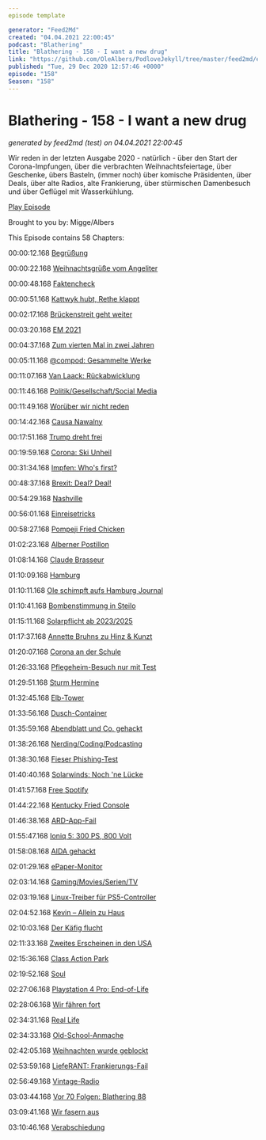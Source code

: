 ```yaml
---
episode template

generator: "Feed2Md"
created: "04.04.2021 22:00:45"
podcast: "Blathering"
title: "Blathering - 158 - I want a new drug"
link: "https://github.com/OleAlbers/PodloveJekyll/tree/master/feed2md/example/export/seasons/5/2020/12/Blathering - 158 - I want a new drug.md"
published: "Tue, 29 Dec 2020 12:57:46 +0000"
episode: "158"
Season: "158"
---
```


# Blathering - 158 - I want a new drug
_generated by feed2md (test) on 04.04.2021 22:00:45_

Wir reden in der letzten Ausgabe 2020 - natürlich - über den Start der Corona-Impfungen, über die verbrachten Weihnachtsfeiertage, über Geschenke, übers Basteln, (immer noch) über komische Präsidenten, über Deals, über alte Radios, alte Frankierung, über stürmischen Damenbesuch und über Geflügel mit Wasserkühlung.

[Play Episode](https://www.blathering.de/podlove/file/1425/s/feed/c/mp3/blathering_158.mp3)

Brought to you by: Migge/Albers

This Episode contains 58 Chapters:


00:00:12.168 [Begrüßung]()

00:00:22.168 [Weihnachtsgrüße vom Angeliter](https://twitter.com/AngeliterPeters/status/1341715674712977409)

00:00:48.168 [Faktencheck]()

00:00:51.168 [Kattwyk hubt, Rethe klappt](https://www.hamburg-port-authority.de/de/hpa-360/bauprojekte/die-neue-bahnbruecke-kattwyk/)

00:02:17.168 [Brückenstreit geht weiter](https://www.mopo.de/hamburg/streit-um-sternbruecken-konzept-kuenstler-machen-gegen-neuen-club-tempel-mobil-37850688)

00:03:20.168 [EM 2021](https://de.wikipedia.org/wiki/Fu%C3%9Fball-Europameisterschaft_2021)

00:04:37.168 [Zum vierten Mal in zwei Jahren](https://taz.de/Erneut-Neuwahlen-in-Israel/!5740387/)

00:05:11.168 [@compod: Gesammelte Werke](https://twitter.com/search?q=(from%3Acompod)%20(%40blathering_pod)%20until%3A2020-12-29%20since%3A2020-12-22&src=typed_query&f=live)

00:11:07.168 [Van Laack: Rückabwicklung](https://www.spiegel.de/panorama/justiz/armin-laschet-und-die-van-laack-affaere-nrw-will-vertrag-rueckabwickeln-a-c42236f5-e219-4824-8d3f-9d7ab884c08d)

00:11:46.168 [Politik/Gesellschaft/Social Media]()

00:11:49.168 [Worüber wir nicht reden](https://www.spiegel.de/wirtschaft/schottland-will-frauen-das-leben-etwas-erleichtern-a-97c87654-20be-46a7-a8da-ae9243ac336b)

00:14:42.168 [Causa Nawalny](https://twitter.com/derStandardat/status/1341453357811167239)

00:17:51.168 [Trump dreht frei](https://www.rnd.de/politik/begnadigungen-gesetzes-chaos-republikaner-streit-trumps-verbrannte-erde-RST4UUXCWNDCRDFH2GZSBLENWM.html)

00:19:59.168 [Corona: Ski Unheil](https://twitter.com/tmigge/status/1343560404082044930)

00:31:34.168 [Impfen: Who's first?](https://twitter.com/tmigge/status/1343130749185257472)

00:48:37.168 [Brexit: Deal? Deal!](https://www.deutschlandfunk.de/post-brexit-vertrag-das-abkommen-entlarvt-johnsons-hochmut.720.de.html?dram:article_id=489907)

00:54:29.168 [Nashville](https://www.spiegel.de/panorama/justiz/nashville-polizei-identifiziert-moeglichen-verdaechtigen-nach-explosion-a-8c221d00-9b0b-408b-bac9-fd364440cf16)

00:56:01.168 [Einreisetricks](https://twitter.com/ingomar_gutmann/status/1342802280412807169)

00:58:27.168 [Pompeji Fried Chicken](https://twitter.com/tmigge/status/1342924181210615808)

01:02:23.168 [Alberner Postillon](https://twitter.com/Der_Postillon/status/1341724537805791232)

01:08:14.168 [Claude Brasseur](https://de.wikipedia.org/wiki/Claude_Brasseur)

01:10:09.168 [Hamburg]()

01:10:11.168 [Ole schimpft aufs Hamburg Journal](https://www.ndr.de/fernsehen/sendungen/hamburg_journal/index.html)

01:10:41.168 [Bombenstimmung in Steilo](https://www.presseportal.de/blaulicht/pm/6337/4798655)

01:15:11.168 [Solarpflicht ab 2023/2025](https://www.ndr.de/fernsehen/sendungen/hamburg_journal/Hamburg-fuehrt-Solarpflicht-fuer-Neubauten-ein,hamj104032.html)

01:17:37.168 [Annette Bruhns zu Hinz & Kunzt](https://www.ndr.de/fernsehen/sendungen/hamburg_journal/Annette-Bruhns-Die-neue-Chefredakteurin-der-HinzKunzt,hamj104118.html)

01:20:07.168 [Corona an der Schule](https://www.mopo.de/hamburg/update--hamburger-corona-studie-schulen-koennen-doch-massive-infektionstreiber-sein-37863304)

01:26:33.168 [Pflegeheim-Besuch nur mit Test](https://hamburg1.de/news/6827)

01:29:51.168 [Sturm Hermine](https://hamburg1.de/news/7005)

01:32:45.168 [Elb-Tower](https://hamburg1.de/news/6838)

01:33:56.168 [Dusch-Container](https://hamburg1.de/news/6839)

01:35:59.168 [Abendblatt und Co. gehackt](https://www.spiegel.de/netzwelt/funke-mediengruppe-kaempft-mit-folgen-von-hackerangriff-a-793742eb-2105-4f44-adb6-8902e91c323a)

01:38:26.168 [Nerding/Coding/Podcasting]()

01:38:30.168 [Fieser Phishing-Test](https://www.engadget.com/godaddy-sent-fake-phising-email-promising-holiday-bonus-220756457.html)

01:40:40.168 [Solarwinds: Noch 'ne Lücke](https://www.golem.de/news/hack-microsoft-findet-zweiten-trojaner-fuer-solarwinds-orion-2012-152999.html)

01:41:57.168 [Free Spotify](https://twitter.com/ChristophKappes/status/1341438743991992327)

01:44:22.168 [Kentucky Fried Console](https://landing.coolermaster.com/kfconsole/)

01:46:38.168 [ARD-App-Fail](https://twitter.com/tmigge/status/1342814181305823232)

01:55:47.168 [Ioniq 5: 300 PS, 800 Volt](https://www.golem.de/news/spezifikationen-bekannt-hyundai-ioniq-5-bekommt-800-volt-ladetechnik-2012-153031.html)

01:58:08.168 [AIDA gehackt](https://www.golem.de/news/aida-cruises-kreuzfahrten-wegen-it-problemen-abgesagt-2012-153045.html)

02:01:29.168 [ePaper-Monitor](https://www.golem.de/news/dasung-paperlike-253-chinesischer-e-paper-monitor-ist-25-3-zoll-gross-2012-153053.html)

02:03:14.168 [Gaming/Movies/Serien/TV]()

02:03:19.168 [Linux-Treiber für PS5-Controller](https://www.golem.de/news/playstation-sony-erstellt-linux-treiber-fuer-ps5-controller-2012-153058.html)

02:04:52.168 [Kevin – Allein zu Haus](https://de.wikipedia.org/wiki/Kevin_%E2%80%93_Allein_zu_Haus)

02:10:03.168 [Der Käfig flucht](https://twitter.com/stammtischphilo/status/1341418346529648640)

02:11:33.168 [Zweites Erscheinen in den USA](https://www.youtube.com/watch?v=sY8gUtyeAKE)

02:15:36.168 [Class Action Park](https://twitter.com/stammtischphilo/status/1343343738396012545)

02:19:52.168 [Soul](https://www.welt.de/kultur/kino/article223160320/Disney-Soul-ueberschreitet-eine-Grenze-die-Pixar-bisher-respektiert-hat.html)

02:27:06.168 [Playstation 4 Pro: End-of-Life](https://www.golem.de/news/sony-offenbar-produktionsstopp-fuer-die-playstation-4-pro-2012-153000.html)

02:28:06.168 [Wir fähren fort](https://en.wikipedia.org/wiki/Spiritfarer)

02:34:31.168 [Real Life]()

02:34:33.168 [Old-School-Anmache](https://twitter.com/stammtischphilo/status/1343171012947546114)

02:42:05.168 [Weihnachten wurde geblockt](https://twitter.com/tmigge/status/1343291379011760129)

02:53:59.168 [LiefeRANT: Frankierungs-Fail](https://twitter.com/stammtischphilo/status/1342610230530740230)

02:56:49.168 [Vintage-Radio](https://twitter.com/stammtischphilo/status/1343502381133258753)

03:03:44.168 [Vor 70 Folgen: Blathering 88](https://www.blathering.de/2019/08/blathering-088-gefaehrliche-sail-schaften/)

03:09:41.168 [Wir fasern aus]()

03:10:46.168 [Verabschiedung]()


